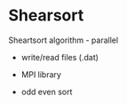 # Shearsort
Sheartsort algorithm - parallel

- write/read files (.dat)

- MPI library

- odd even sort
